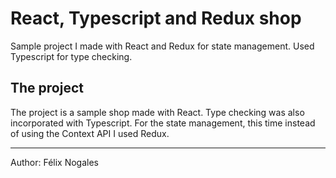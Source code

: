 # React, Typescript and Redux shop

Sample project I made with React and Redux for state management. Used Typescript for type checking.

## The project

The project is a sample shop made with React. Type checking was also incorporated with Typescript. For the state management, this time instead of using the Context API I used Redux.

---

Author: Félix Nogales
